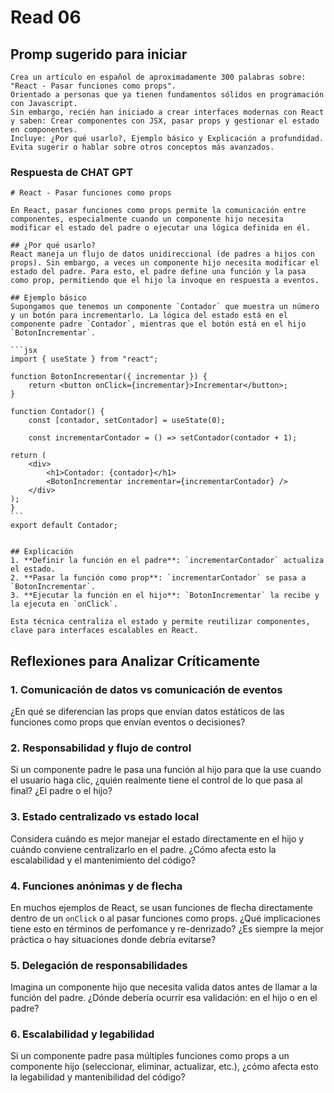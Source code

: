 # Read 06

## Promp sugerido para iniciar

```
Crea un artículo en español de aproximadamente 300 palabras sobre: "React - Pasar funciones como props".
Orientado a personas que ya tienen fundamentos sólidos en programación con Javascript.
Sin embargo, recién han iniciado a crear interfaces modernas con React y saben: Crear componentes con JSX, pasar props y gestionar el estado en componentes.
Incluye: ¿Por qué usarlo?, Ejemplo básico y Explicación a profundidad.
Evita sugerir o hablar sobre otros conceptos más avanzados.
```

### Respuesta de CHAT GPT 

    # React - Pasar funciones como props

    En React, pasar funciones como props permite la comunicación entre componentes, especialmente cuando un componente hijo necesita modificar el estado del padre o ejecutar una lógica definida en él.

    ## ¿Por qué usarlo?
    React maneja un flujo de datos unidireccional (de padres a hijos con props). Sin embargo, a veces un componente hijo necesita modificar el estado del padre. Para esto, el padre define una función y la pasa como prop, permitiendo que el hijo la invoque en respuesta a eventos.

    ## Ejemplo básico
    Supongamos que tenemos un componente `Contador` que muestra un número y un botón para incrementarlo. La lógica del estado está en el componente padre `Contador`, mientras que el botón está en el hijo `BotonIncrementar`.

    ```jsx
    import { useState } from "react";

    function BotonIncrementar({ incrementar }) {
        return <button onClick={incrementar}>Incrementar</button>;
    }

    function Contador() {
        const [contador, setContador] = useState(0);

        const incrementarContador = () => setContador(contador + 1);

    return (
        <div>
            <h1>Contador: {contador}</h1>
            <BotonIncrementar incrementar={incrementarContador} />
        </div>
    );
    }
    ```
    export default Contador;


    ## Explicación
    1. **Definir la función en el padre**: `incrementarContador` actualiza el estado.
    2. **Pasar la función como prop**: `incrementarContador` se pasa a `BotonIncrementar`.
    3. **Ejecutar la función en el hijo**: `BotonIncrementar` la recibe y la ejecuta en `onClick`.

    Esta técnica centraliza el estado y permite reutilizar componentes, clave para interfaces escalables en React.

## Reflexiones para Analizar Críticamente

### 1. Comunicación de datos vs comunicación de eventos

¿En qué se diferencian las props que envian datos estáticos de las funciones como props que envían eventos o decisiones?

### 2. Responsabilidad y flujo de control

Si un componente padre le pasa una función al hijo para que la use cuando el usuario haga clic, ¿quién realmente tiene el control de lo que pasa al final? ¿El padre o el hijo?

### 3. Estado centralizado vs estado local

Considera cuándo es mejor manejar el estado directamente en el hijo y cuándo conviene centralizarlo en el padre. ¿Cómo afecta esto la escalabilidad y el mantenimiento del código?

### 4. Funciones anónimas y de flecha

En muchos ejemplos de React, se usan funciones de flecha directamente dentro de un `onClick` o al pasar funciones como props. ¿Qué implicaciones tiene esto en términos de perfomance y re-denrizado? ¿Es siempre la mejor práctica o hay situaciones donde debría evitarse?

### 5. Delegación de responsabilidades

Imagina un componente hijo que necesita valida datos antes de llamar a la función del padre. ¿Dónde debería ocurrir esa validación: en el hijo o en el padre?

### 6. Escalabilidad y legabilidad

Si un componente padre pasa múltiples funciones como props a un componente hijo (seleccionar, eliminar, actualizar, etc.), ¿cómo afecta esto la legabilidad y mantenibilidad del código?
